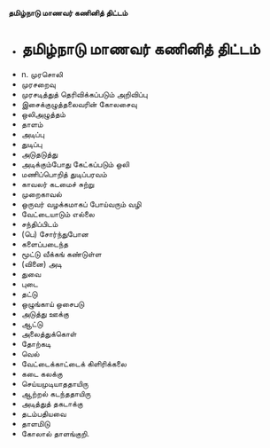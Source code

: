**தமிழ்நாடு மாணவர் கணினித் திட்டம்**
- # தமிழ்நாடு மாணவர் கணினித் திட்டம்
- n. முரசொலி
- முரசறைவு
- முரசடித்துத் தெரிவிக்கப்படும் அறிவிப்பு
- இசைக்குழுத்தலைவரின் கோலசைவு
- ஒலிஅழுத்தம்
- தாளம்
- அடிப்பு
- துடிப்பு
- அடுதடுத்து
- அடிக்கும்போது கேட்கப்படும் ஒலி
- மணிப்பொறித் துடிப்பரவம்
- காவலர் கடமைச் சுற்று
- முறைகாவல்
- ஒருவர் வழக்கமாகப் போய்வரும் வழி
- வேட்டையாடும் எல்லை
- சந்திப்பிடம்
- (பெ) சோர்ந்துபோன
- களைப்படைந்த
- மூட்டு வீக்கங் கண்டுள்ள
- (வினை) அடி
- துவை
- புடை
- தட்டு
- ஒழுங்காய் ஒசைபடு
- அடுத்து ஊக்கு
- ஆட்டு
- அலைத்துக்கொள்
- தோற்கடி
- வெல்
- வேட்டைக்காட்டைக் கிளிரிக்கலை
- கடை கலக்கு
- செய்யமுடியாததாயிரு
- ஆற்றல் கடந்ததாயிரு
- அடித்துத் தகடாக்கு
- தடம்பதியவை
- தாளமிடு
- கோலால் தாளங்குறி.

